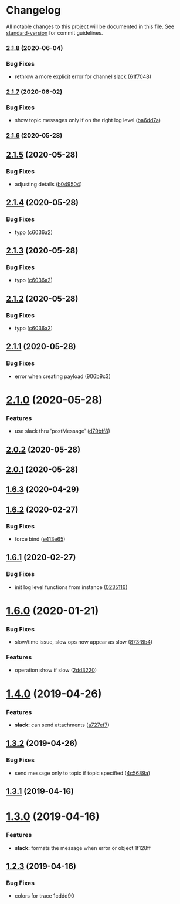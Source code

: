 # Changelog

All notable changes to this project will be documented in this file. See [standard-version](https://github.com/conventional-changelog/standard-version) for commit guidelines.

### [2.1.8](https://github.com/kasthor/yoml/compare/v2.1.7...v2.1.8) (2020-06-04)


### Bug Fixes

* rethrow a more explicit error for channel slack ([61f7048](https://github.com/kasthor/yoml/commit/61f7048794411cc5f8242271c70f213f1581c780))

### [2.1.7](https://github.com/kasthor/yoml/compare/v2.1.6...v2.1.7) (2020-06-02)


### Bug Fixes

* show topic messages only if on the right log level ([ba6dd7a](https://github.com/kasthor/yoml/commit/ba6dd7aba9d05e5b6879049fa9e960321a966e89))

### [2.1.6](https://github.com/kasthor/yoml/compare/v2.1.5...v2.1.6) (2020-05-28)

## [2.1.5](https://github.com/kasthor/yoml/compare/v2.1.4...v2.1.5) (2020-05-28)


### Bug Fixes

* adjusting details ([b049504](https://github.com/kasthor/yoml/commit/b0495044fd3c9d8fcf63899eea5d1e6e3587c82c))



## [2.1.4](https://github.com/kasthor/yoml/compare/v2.1.1...v2.1.4) (2020-05-28)


### Bug Fixes

* typo ([c6036a2](https://github.com/kasthor/yoml/commit/c6036a2f7d6f875d95e92d22f3ae121a06b08591))



## [2.1.3](https://github.com/kasthor/yoml/compare/v2.1.1...v2.1.3) (2020-05-28)


### Bug Fixes

* typo ([c6036a2](https://github.com/kasthor/yoml/commit/c6036a2f7d6f875d95e92d22f3ae121a06b08591))



## [2.1.2](https://github.com/kasthor/yoml/compare/v2.1.1...v2.1.2) (2020-05-28)


### Bug Fixes

* typo ([c6036a2](https://github.com/kasthor/yoml/commit/c6036a2f7d6f875d95e92d22f3ae121a06b08591))



## [2.1.1](https://github.com/kasthor/yoml/compare/v2.1.0...v2.1.1) (2020-05-28)


### Bug Fixes

* error when creating payload ([906b9c3](https://github.com/kasthor/yoml/commit/906b9c3c447462323b5f6b95495440bd71c67bd3))



# [2.1.0](https://github.com/kasthor/yoml/compare/v2.0.2...v2.1.0) (2020-05-28)


### Features

* use slack thru 'postMessage' ([d79bff8](https://github.com/kasthor/yoml/commit/d79bff8dc93364b5e76ec636df51bddf46fb0b2c))



## [2.0.2](https://github.com/kasthor/yoml/compare/v2.0.1...v2.0.2) (2020-05-28)



## [2.0.1](https://github.com/kasthor/yoml/compare/v1.6.3...v2.0.1) (2020-05-28)



## [1.6.3](https://github.com/kasthor/yoml/compare/v1.6.2...v1.6.3) (2020-04-29)



<a name="1.6.2"></a>
## [1.6.2](https://github.com/kasthor/yoml/compare/v1.6.1...v1.6.2) (2020-02-27)


### Bug Fixes

* force bind ([e413e65](https://github.com/kasthor/yoml/commit/e413e65))



<a name="1.6.1"></a>
## [1.6.1](https://github.com/kasthor/yoml/compare/v1.6.0...v1.6.1) (2020-02-27)


### Bug Fixes

* init log level functions from instance ([0235116](https://github.com/kasthor/yoml/commit/0235116))



<a name="1.6.0"></a>
# [1.6.0](https://github.com/kasthor/yoml/compare/v1.4.0...v1.6.0) (2020-01-21)


### Bug Fixes

* slow/time issue, slow ops now appear as slow ([873f8b4](https://github.com/kasthor/yoml/commit/873f8b4))


### Features

* operation show if slow ([2dd3220](https://github.com/kasthor/yoml/commit/2dd3220))



<a name="1.4.0"></a>
# [1.4.0](https://github.com/kasthor/yoml/compare/v1.3.2...v1.4.0) (2019-04-26)


### Features

* **slack:** can send attachments ([a727ef7](https://github.com/kasthor/yoml/commit/a727ef7))



<a name="1.3.2"></a>
## [1.3.2](https://github.com/kasthor/yoml/compare/v1.3.1...v1.3.2) (2019-04-26)


### Bug Fixes

* send message only to topic if topic specified ([4c5689a](https://github.com/kasthor/yoml/commit/4c5689a))



<a name="1.3.1"></a>
## [1.3.1](https://github.com/kasthor/yoml/compare/v1.3.0...v1.3.1) (2019-04-16)



<a name="1.3.0"></a>
# [1.3.0](/compare/v1.2.3...v1.3.0) (2019-04-16)


### Features

* **slack:** formats the message when error or object 1f128ff



<a name="1.2.3"></a>
## [1.2.3](/compare/v1.2.2...v1.2.3) (2019-04-16)


### Bug Fixes

* colors for trace 1cddd90
